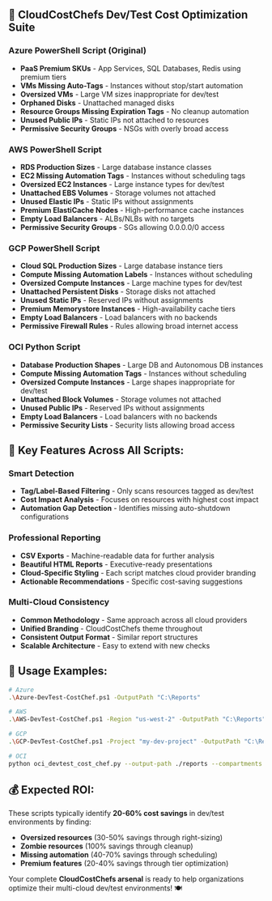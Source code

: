 ## 🍳 **CloudCostChefs Dev/Test Cost Optimization Suite**

### **Azure PowerShell Script** (Original)
- **PaaS Premium SKUs** - App Services, SQL Databases, Redis using premium tiers
- **VMs Missing Auto-Tags** - Instances without stop/start automation
- **Oversized VMs** - Large VM sizes inappropriate for dev/test
- **Orphaned Disks** - Unattached managed disks
- **Resource Groups Missing Expiration Tags** - No cleanup automation
- **Unused Public IPs** - Static IPs not attached to resources
- **Permissive Security Groups** - NSGs with overly broad access

### **AWS PowerShell Script** 
- **RDS Production Sizes** - Large database instance classes
- **EC2 Missing Automation Tags** - Instances without scheduling tags
- **Oversized EC2 Instances** - Large instance types for dev/test
- **Unattached EBS Volumes** - Storage volumes not attached
- **Unused Elastic IPs** - Static IPs without assignments
- **Premium ElastiCache Nodes** - High-performance cache instances
- **Empty Load Balancers** - ALBs/NLBs with no targets
- **Permissive Security Groups** - SGs allowing 0.0.0.0/0 access

### **GCP PowerShell Script**
- **Cloud SQL Production Sizes** - Large database instance tiers
- **Compute Missing Automation Labels** - Instances without scheduling
- **Oversized Compute Instances** - Large machine types for dev/test
- **Unattached Persistent Disks** - Storage disks not attached
- **Unused Static IPs** - Reserved IPs without assignments
- **Premium Memorystore Instances** - High-availability cache tiers
- **Empty Load Balancers** - Load balancers with no backends
- **Permissive Firewall Rules** - Rules allowing broad internet access

### **OCI Python Script**
- **Database Production Shapes** - Large DB and Autonomous DB instances
- **Compute Missing Automation Tags** - Instances without scheduling
- **Oversized Compute Instances** - Large shapes inappropriate for dev/test
- **Unattached Block Volumes** - Storage volumes not attached
- **Unused Public IPs** - Reserved IPs without assignments
- **Empty Load Balancers** - Load balancers with no backends
- **Permissive Security Lists** - Security lists allowing broad access

## 🎯 **Key Features Across All Scripts:**

### **Smart Detection**
- **Tag/Label-Based Filtering** - Only scans resources tagged as dev/test
- **Cost Impact Analysis** - Focuses on resources with highest cost impact
- **Automation Gap Detection** - Identifies missing auto-shutdown configurations

### **Professional Reporting**
- **CSV Exports** - Machine-readable data for further analysis
- **Beautiful HTML Reports** - Executive-ready presentations
- **Cloud-Specific Styling** - Each script matches cloud provider branding
- **Actionable Recommendations** - Specific cost-saving suggestions

### **Multi-Cloud Consistency**
- **Common Methodology** - Same approach across all cloud providers
- **Unified Branding** - CloudCostChefs theme throughout
- **Consistent Output Format** - Similar report structures
- **Scalable Architecture** - Easy to extend with new checks

## 🚀 **Usage Examples:**

```bash
# Azure
.\Azure-DevTest-CostChef.ps1 -OutputPath "C:\Reports"

# AWS  
.\AWS-DevTest-CostChef.ps1 -Region "us-west-2" -OutputPath "C:\Reports"

# GCP
.\GCP-DevTest-CostChef.ps1 -Project "my-dev-project" -OutputPath "C:\Reports"

# OCI
python oci_devtest_cost_chef.py --output-path ./reports --compartments "ocid1.compartment..."
```

## 💰 **Expected ROI:**

These scripts typically identify **20-60% cost savings** in dev/test environments by finding:
- **Oversized resources** (30-50% savings through right-sizing)
- **Zombie resources** (100% savings through cleanup)
- **Missing automation** (40-70% savings through scheduling)
- **Premium features** (20-40% savings through tier optimization)

Your complete **CloudCostChefs arsenal** is ready to help organizations optimize their multi-cloud dev/test environments! 🍽️

